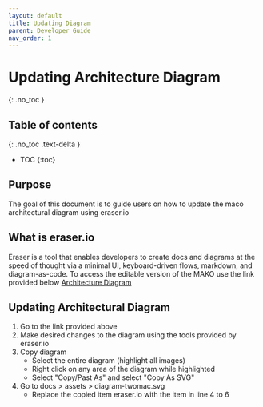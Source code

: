 ```yaml
---
layout: default
title: Updating Diagram
parent: Developer Guide
nav_order: 1
---
```


# Updating Architecture Diagram
{: .no_toc }

## Table of contents
{: .no_toc .text-delta }

- TOC
{:toc}

## Purpose
The goal of this document is to guide users on how to update the maco architectural diagram using eraser.io

## What is eraser.io
Eraser is a tool that enables developers to create docs and diagrams at the speed of thought via a minimal UI, keyboard-driven flows, markdown, and diagram-as-code. To access the editable version of the MAKO use the link provided below 
[Architecture Diagram](https://app.eraser.io/workspace/saCiL3CRpdt2oLGOGt6D?elements=UYl7J6SS3K2ovIk2DEydLg)

## Updating Architectural Diagram
1. Go to the link provided above 
2. Make desired changes to the diagram using the tools provided by eraser.io
3. Copy diagram
    - Select the entire diagram (highlight all images)
    - Right click on any area of the diagram while highlighted
    - Select "Copy/Past As" and select "Copy As SVG"
4. Go to docs > assets > diagram-twomac.svg
    - Replace the copied item eraser.io with the item in line 4 to 6
